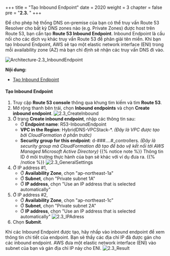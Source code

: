+++
title = "Tạo Inbound Endpoint"
date = 2020
weight = 3
chapter = false
pre = "<b>2.3. </b>"
+++

Để cho phép hệ thống DNS on-premise của bạn có thể truy vấn Route 53 Resolver cho bất kỳ DNS zones nào (e.g. Private Zones) được host trên Route 53, bạn cần tạo **Route 53 Inbound Endpoint**. Inbound Endpoint là cầu nối cho các dịch vụ khác truy vấn Route 53 để phân giải tên miền. Khi bạn tạo Inbound Endpoint, AWS sẽ tạo một elastic network interface (ENI) trong mỗi availability zone (AZ) mà bạn chỉ định sẽ nhận các truy vấn DNS đi vào.

![Architecture-2.3_InboundEndpoint](../../../images/2/Architecture-2.3_InboundEndpoint.png?width=40pc)

**Nội dung:**
- [Tạo Inbound Endpoint](#tạo-inbound-endpoint)

#### Tạo Inbound Endpoint
1. Truy cập **Route 53 console** thông qua khung tìm kiếm và tìm **Route 53**.
2. Mở rộng thanh bên trái, chọn **Inbound endpoints** và chọn **Create inbound endpoint**.
![2.3_CreateInbound](../../../images/2/2.3_CreateInbound.png?width=90pc)
3. Ở trang **Create inbound endpoint**, nhập các thông tin sau:
   - Ở **Endpoint name**: R53-InboundEndpoint
   - **VPC in the Region**: HybridDNS-VPCStack-\*. *(Đây là VPC được tạo bởi CloudFormation ở phần trước)*
   - **Security group for this endpoint**: d-###….#_controllers. *(Đây là security group mà CloudFormation đã tạo để bảo vệ kết nối tới AWS Managed Microsoft Active Directory)*
   {{% notice note %}}
   Thông tin ID ở môi trường thực hành của bạn sẽ khác với ví dụ đưa ra.
   {{% /notice %}}
![2.3_GeneralSettings](../../../images/2/2.3_GeneralSettings.png?width=90pc)
4. Ở IP address #1,
   - Ở **Availability Zone**, chọn "ap-northeast-1a"
   - Ở **Subnet**, chọn "Private subnet 1A"
   - Ở **IP address**, chọn "Use an IP address that is selected automatically"
5. Ở IP address #2,
   - Ở **Availability Zone**, chọn "ap-northeast-1c"
   - Ở **Subnet**, chọn "Private subnet 2A"
   - Ở **IP address**, chọn "Use an IP address that is selected automatically"
![2.3_IPAdress](../../../images/2/2.3_IPAddress.png?width=90pc)
6.  Chọn **Submit**. 

Khi các Inbound Endpoint được tạo, hãy nhấp vào inbound endpoint để xem thông tin chi tiết của endpoint. Bạn sẽ thấy các địa chỉ IP đã được gán cho các inbound endpoint. AWS đưa một elastic network interface (ENI) vào subnet của bạn và gán địa chỉ IP này cho ENI.
![2.3_Result](../../../images/2/2.3_Result.png?width=90pc)